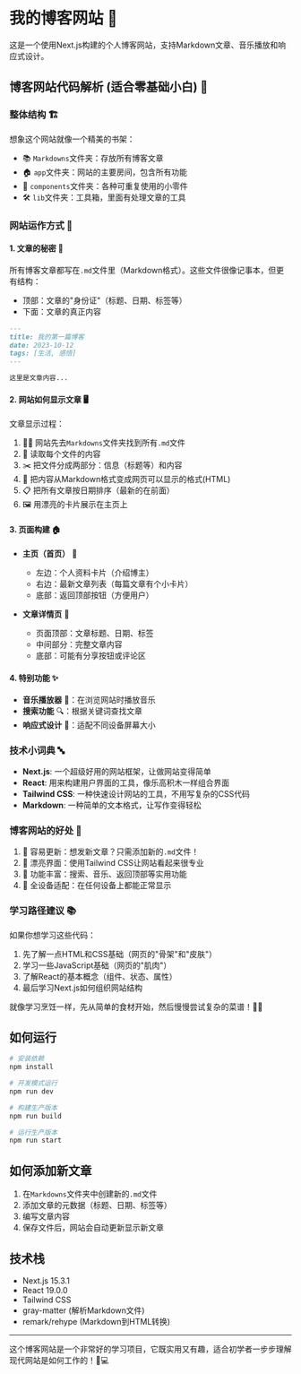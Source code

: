 # 我的博客网站 🚀

这是一个使用Next.js构建的个人博客网站，支持Markdown文章、音乐播放和响应式设计。

## 博客网站代码解析 (适合零基础小白) 🌈

### 整体结构 🏗️

想象这个网站就像一个精美的书架：
- 📚 `Markdowns`文件夹：存放所有博客文章
- 🏠 `app`文件夹：网站的主要房间，包含所有功能
- 🧩 `components`文件夹：各种可重复使用的小零件
- 🛠️ `lib`文件夹：工具箱，里面有处理文章的工具

### 网站运作方式 🔄

#### 1. 文章的秘密 📝
所有博客文章都写在`.md`文件里（Markdown格式）。这些文件很像记事本，但更有结构：
- 顶部：文章的"身份证"（标题、日期、标签等）
- 下面：文章的真正内容

```md
---
title: 我的第一篇博客
date: 2023-10-12
tags: [生活, 感悟]
---

这里是文章内容...
```

#### 2. 网站如何显示文章 🖥️

文章显示过程：
1. 🧙‍♀️ 网站先去`Markdowns`文件夹找到所有`.md`文件
2. 📖 读取每个文件的内容
3. ✂️ 把文件分成两部分：信息（标题等）和内容
4. 🎨 把内容从Markdown格式变成网页可以显示的格式(HTML)
5. 📋 把所有文章按日期排序（最新的在前面）
6. 🖼️ 用漂亮的卡片展示在主页上

#### 3. 页面构建 🏠

- **主页（首页）** 🏡
  - 左边：个人资料卡片（介绍博主）
  - 右边：最新文章列表（每篇文章有个小卡片）
  - 底部：返回顶部按钮（方便用户）

- **文章详情页** 📄
  - 页面顶部：文章标题、日期、标签
  - 中间部分：完整文章内容
  - 底部：可能有分享按钮或评论区

#### 4. 特别功能 ✨

- **音乐播放器** 🎵：在浏览网站时播放音乐
- **搜索功能** 🔍：根据关键词查找文章
- **响应式设计** 📱：适配不同设备屏幕大小

### 技术小词典 🔤

- **Next.js**: 一个超级好用的网站框架，让做网站变得简单
- **React**: 用来构建用户界面的工具，像乐高积木一样组合界面
- **Tailwind CSS**: 一种快速设计网站的工具，不用写复杂的CSS代码
- **Markdown**: 一种简单的文本格式，让写作变得轻松

### 博客网站的好处 🌟

1. 🚀 容易更新：想发新文章？只需添加新的`.md`文件！
2. 🌈 漂亮界面：使用Tailwind CSS让网站看起来很专业
3. 🎯 功能丰富：搜索、音乐、返回顶部等实用功能
4. 📱 全设备适配：在任何设备上都能正常显示

### 学习路径建议 📚

如果你想学习这些代码：

1. 先了解一点HTML和CSS基础（网页的"骨架"和"皮肤"）
2. 学习一些JavaScript基础（网页的"肌肉"）
3. 了解React的基本概念（组件、状态、属性）
4. 最后学习Next.js如何组织网站结构

就像学习烹饪一样，先从简单的食材开始，然后慢慢尝试复杂的菜谱！👨‍🍳

## 如何运行

```bash
# 安装依赖
npm install

# 开发模式运行
npm run dev

# 构建生产版本
npm run build

# 运行生产版本
npm run start
```

## 如何添加新文章

1. 在`Markdowns`文件夹中创建新的`.md`文件
2. 添加文章的元数据（标题、日期、标签等）
3. 编写文章内容
4. 保存文件后，网站会自动更新显示新文章

## 技术栈

- Next.js 15.3.1
- React 19.0.0
- Tailwind CSS
- gray-matter (解析Markdown文件)
- remark/rehype (Markdown到HTML转换)

---

这个博客网站是一个非常好的学习项目，它既实用又有趣，适合初学者一步步理解现代网站是如何工作的！🌟💻

